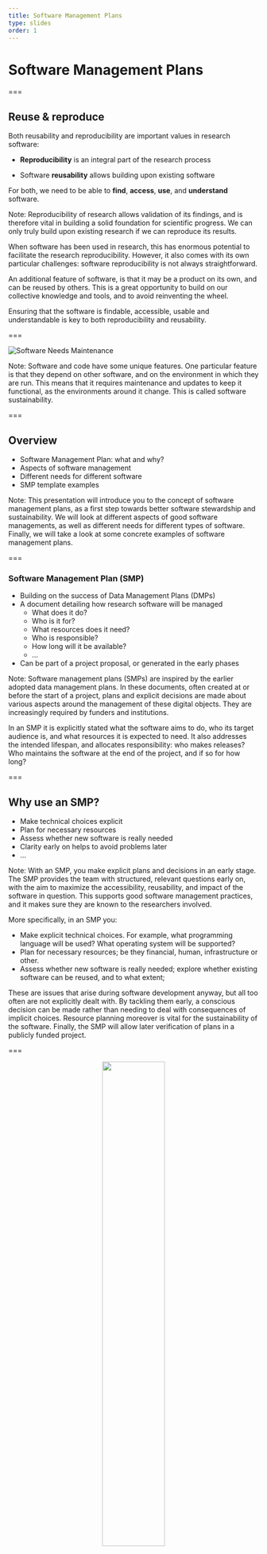 ```yaml
---
title: Software Management Plans
type: slides
order: 1
---
```


<!-- .slide: data-state="title" -->

# Software Management Plans

===

<!-- .slide: data-state="standard" -->

## Reuse & reproduce

Both reusability and reproducibility are important values in research software:

- **Reproducibility** is an integral part of the research process

- Software **reusability** allows building upon existing software

For both, we need to be able to **find**, **access**, **use**, and **understand** software.

Note:
Reproducibility of research allows validation of its findings, and is therefore vital in building a solid foundation for scientific progress.
We can only truly build upon existing research if we can reproduce its results.

When software has been used in research, this has enormous potential to facilitate the research reproducibility.
However, it also comes with its own particular challenges: software reproducibility is not always straightforward.

An additional feature of software, is that it may be a product on its own, and can be reused by others.
This is a great opportunity to build on our collective knowledge and tools, and to avoid reinventing the wheel.

Ensuring that the software is findable, accessible, usable and understandable is key to both reproducibility and reusability.

===

<!-- .slide: data-state="standard" -->

![Software Needs Maintenance](media/maintenance.png)

Note:
Software and code have some unique features.
One particular feature is that they depend on other software, and on the environment in which they are run.
This means that it requires maintenance and updates to keep it functional, as the environments around it change.
This is called software sustainability.

===

<!-- .slide: data-state="standard" -->

## Overview

- Software Management Plan: what and why?
- Aspects of software management
- Different needs for different software
- SMP template examples

Note:
This presentation will introduce you to the concept of software management plans, as a first step towards better software stewardship and sustainability.
We will look at different aspects of good software managements, as well as different needs for different types of software.
Finally, we will take a look at some concrete examples of software management plans.

===

<!-- .slide: data-state="standard" -->

### Software Management Plan (SMP)

- Building on the success of Data Management Plans (DMPs)
- A document detailing how research software will be managed
  - What does it do?
  - Who is it for?
  - What resources does it need?
  - Who is responsible?
  - How long will it be available?
  - ...
- Can be part of a project proposal, or generated in the early phases

Note:
Software management plans (SMPs) are inspired by the earlier adopted data management plans.
In these documents, often created at or before the start of a project, plans and explicit decisions are made about various aspects around the management of these digital objects.
They are increasingly required by funders and institutions.

In an SMP it is explicitly stated what the software aims to do, who its target audience is, and what resources it is expected to need.
It also addresses the intended lifespan, and allocates responsibility: who makes releases? Who maintains the software at the end of the project, and if so for how long?

===

<!-- .slide: data-state="standard" -->

## Why use an SMP?

- Make technical choices explicit
- Plan for necessary resources
- Assess whether new software is really needed
- Clarity early on helps to avoid problems later
- ...

Note:
With an SMP, you make explicit plans and decisions in an early stage.
The SMP provides the team with structured, relevant questions early on, with the aim to maximize the accessibility, reusability, and impact of the software in question.
This supports good software management practices, and it makes sure they are known to the researchers involved.

More specifically, in an SMP you:

- Make explicit technical choices. For example, what programming language will be used? What operating system will be supported?
- Plan for necessary resources; be they financial, human, infrastructure or other.
- Assess whether new software is really needed; explore whether existing software can be reused, and to what extent;

These are issues that arise during software development anyway, but all too often are not explicitly dealt with.
By tackling them early, a conscious decision can be made rather than needing to deal with consequences of implicit choices.
Resource planning moreover is vital for the sustainability of the software.
Finally, the SMP will allow later verification of plans in a publicly funded project.

===

<!-- .slide: data-state="standard" -->

<center>
<img src="media/smpguide.png" width="50%" />

[doi:10.5281/zenodo.7038280](https://doi.org/10.5281/zenodo.7038280)

</center>

Note:
To get started on creating a Software Management Plan, this practical guide has been created by NWO and the Netherlands eScience Center.
Its first version was released in August of 2022, but it has since been, and will continue to be, updated.
All past versions and the latest release are available on Zenodo via this DOI.

===

<!-- .slide: data-state="standard" -->

<center>
<img src="media/groupedrequirements.png" width="60%" />
</center>

Note:
In the practical guide, the core requirements for an SMP are listed, and grouped into four foci:
- Purpose
- Engineering
- Documentation
- Project Management.

===

<!-- .slide: data-state="standard" -->

## Not all software is equal

![](media/softwarespectrum.png)

Note:
It is important to realize when making an SMP, that research software comes in many shapes and sizes.

An ad-hoc R script written by a PhD student to analyse data from a specific machine, is research software.

It can also be a multinational collaboration to develop a tool that is used by thousands of researchers worldwide.

Different software has different needs, but there are common principles in managing them and ensuring their sustainability.

The diversity of research software does mean that not all requirements apply to every type of software.
To address this, we can subset the core requirements to create different SMP templates tailored to software with different management needs.

The SMP Guide distinguishes software with low, medium, and high management needs.

===

<!-- .slide: data-state="standard" -->

## Mentimeter: how important is it?

==

<!-- .slide: data-state="standard" -->

Consider the following list of software:
- [NEMO](https://www.nemo-ocean.eu/), a state of the art modelling framework, used for research and forecasting in ocean and climate sciences.
- [AlphaFold](https://alphafold.com/), an AI system developed by Google DeepMind that predicts a protein’s 3D structure from its amino acid sequence.
- [Facebook](https://www.facebook.com/), a social media platform connecting people globally.
- A Jupyter notebook to get the average length of everyone in this classroom.
- A software package you yourself have been involved in, if any.

Randomly choose 5 requirements and rate on a scale of 1-5 how important those aspects are to include in the SMP.
It is not necessary to look any of these up, give your best estimation given the stated information.

Note:
We would usually do this exercise using a mentimeter survey.

===

<!-- .slide: data-state="standard" -->

## Making that call

Determine whether the software has a low, medium, or high management level, mainly based on the following criteria:

- **Purpose**: what is the reason or expected end-use for the software?
- **Reliability**: what is the effect of software failure and/or non-maintenance?
- **Maintenance**: what is the long-term effort needed to maintain the software?

Check the Practical Guide: [doi:10.5281/zenodo.7038280](https://doi.org/10.5281/zenodo.7038280)

Note:
Deciding what level of management, and therefore which SMP template, is appropriate for a specific software project, is not always straightforward.
The practical guide provides some guidance on how to make this decision.
Addressing what purpose the software serves, how reliable it needs to be, and what efforts will be required for its longer term maintenance, will help determine the appropriate level of management.

==

<!-- .slide: data-state="standard" -->

## SMP level: low

- Single purpose scripts
- Developer is the primary user
- Performs limited function:
  - Analyses a single experiment or dataset
  - Automates a routine task

Note:
Software with low management requirements is defined by its limited function: it performs a single analysis or automates a routine task.
Its **purpose** is typically limited to a specific experiment, and the developer is the primary user.

The **reliability** of this type of software is usually easy to assess: the output can be visually inspected, or tested with a limited set of inputs.

The **maintenance** of this type of software is usually limited to the duration of the project in which it was developed.
It is not intended to be used by others, and therefore its influence beyond the scope for which it was intended is likely small.

Best practices during development (e.g. version control), as well as measures to enable its reuse (documentation, versioning, archiving) are appropriate and recommended.
They are however not requirements, nor is long term maintenance planning necessary.

==

<!-- .slide: data-state="standard" -->

## SMP level: medium

- Primary or secondary output of a research project
- Adds a library or module to existing tool, or even works standalone
- Unique functionality that will be reused
  - Implements a new or higher performance algorithm
  - Simulation software implementing a new model or method

Note:
Software requiring **medium** management, is defined as software that is the primary or secondary output of a research project.

Its original **purpose** is typically limited to a single research project, but incorporates functionality that may be of use to others, either as a standalone tool, library, or module in an existing tool.

The **reliability** is more difficult to assess due to its increased complexity, but it is also also more important: this software likely has an effect on other research outside of the original project.
Good software practices such as version control and user/technical documentation are therefore essential here.
More advanced requirements, such as code auditing, automated testing, software packaging, and distribution also need to be considered.

This software's longer term **maintenance** is relevant as it will have a lifespan longer than the project in which it was developed.
Software management planning should include providing information on archiving and citation as well as strategies for post-project maintenance and support.

==

<!-- .slide: data-state="standard" -->

## SMP level: high

- Mission critical software
- High standards required for reliability
- Absence or replacement of the software would threaten research
- Software that is continually in use:
  - Preprocessing data coming from a telescope
  - Controlling a medical device

Note:
**High** management software is defined as mission critical software.

Its **purpose** is to perform a critical function, and its absence or replacement would threaten the research.

The **reliability** of this software is of utmost importance, and all possible actions should be taken to ensure it.

Its **maintenance** is not limited to the duration of the project in which it was developed, but should be maintained as long as it is in use.
Thus, maintenance strategies, including funding and/or community development plans, should be in place.

===

<!-- .slide: data-state="standard" -->

<center>
<img src="media/threelevels.png" width="60%">
</center>

Note:
With a specific level of management in mind, the core requirements that are relevant for this software's management can be determined.
The practical guide provides a clear overview of this.

===

<!-- .slide: data-state="standard" -->

## SMP template

- Should be provided by the institution
- Include guidance:
  - Instructions on how to fill it out
  - Resources for information and support
  - Institution-specific regulations
  - Institution-specific resources available
- Include an assessment rubric (e.g. with (un)acceptable answers)

Note:
The Software Management Plan template is a duty of the institution.
A good SMP includes guidance on how to fill it out, including institution-specific regulations and resources.

An assessment rubric should accompany the template, indicating per question or focus what conditions need to be met, and which answers are (un)acceptable.

===

<!-- .slide: data-state="standard" -->

## Take home messages

- Software is found in all stages of the research cycle
- Research software comes in many shapes and sizes
- Software stewardship starts with a good plan
- Good software management leads to better science
- Institutes should provide a template SMP

Note:
Software is found in all stages of the research cycle, and is used for many different purposes.
It comes in many shapes and sizes, and has different needs.
Software stewardship starts with a good plan, and is an important scientific step: good software management leads to better science.

===

<!-- .slide: data-state="keepintouch" -->


www.esciencecenter.nl

info@esciencecenter.nl

020 - 460 47 70
